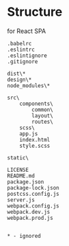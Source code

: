 # Structure
for React SPA

    .babelrc
    .eslintrc
    .eslintignore
    .gitignore

    dist\*
    design\*
    node_modules\*

    src\
        components\
            common\
            layout\
            routes\
        scss\
        app.js
        index.html
        style.scss

    static\

    LICENSE
    README.md
    package.json
    package-lock.json
    postcss.config.js
    server.js
    webpack.config.js
    webpack.dev.js
    webpack.prod.js


    * - ignored
